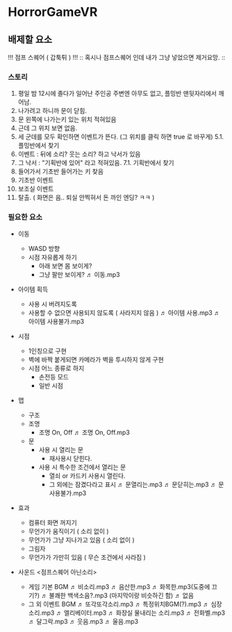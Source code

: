 # HorrorGameVR

## 배제할 요소
!!! 점프 스퀘어 ( 갑툭튀 ) !!!
:: 혹시나 점프스퀘어 인데 내가 그냥 넣었으면 제거요망. :: 

### 스토리
1. 평일 밤 12시에 졸다가 일어난 주인공 주변엔 아무도 없고, 플밍반 맨뒷자리에서 깨어남.
2. 나가려고 하니까 문이 닫힘.
3. 문 왼쪽에 나가는키 있는 위치 적혀있음
4. 근데 그 위치 보면 없음.
5. 세 군데를 모두 확인하면 이벤트가 뜬다. (그 위치를 클릭 하면 true 로 바꾸게)
   5.1. 플밍반에서 찾기
6. 이벤트 : 뒤에 소리? 웃는 소리? 하고 낙서가 있음
7. 그 낙서 : "기획반에 있어" 라고 적혀있음.
   7.1. 기획반에서 찾기
8. 들어가서 기초반 들어가는 키 찾음
9. 기초반 이벤트
10. 보조실 이벤트
11. 탈출. ( 화면은 음.. 퇴실 안찍혀서 돈 까인 엔딩? ㅋㅋ )

### 필요한 요소
- 이동
   - WASD 방향
   - 시점 자유롭게 하기 
      * 아래 보면 몸 보이게? 
      * 그냥 팔만 보이게?
   ♬ 이동.mp3

- 아이템 획득
   - 사용 시 버려지도록
   - 사용할 수 없으면 사용되지 않도록 ( 사라지지 않음 )
   ♬ 아이템 사용.mp3
   ♬ 아이템 사용불가.mp3

- 시점
   - 1인칭으로 구현
   - 벽에 바짝 붙게되면 카메라가 벽을 투시하지 않게 구현
   - 시점 어느 종류로 하지
      - 손전등 모드
      - 일반 시점

- 맵
   - 구조
   - 조명
       * 조명 On, Off
      ♬ 조명 On, Off.mp3
   - 문
      - 사용 시 열리는 문
         - 재사용시 닫힌다.
      - 사용 시 특수한 조건에서 열리는 문
         - 열쇠 or 카드키 사용시 열린다.
         - 그 외에는 잠겼다라고 표시
      ♬ 문열리는.mp3
      ♬ 문닫히는.mp3
      ♬ 문사용불가.mp3

- 효과
   - 컴퓨터 화면 꺼지기
   - 무언가가 움직이기 ( 소리 없이 )
   - 무언가가 그냥 지나가고 있음 ( 소리 없이 )
   - 그림자
   - 무언가가 가만히 있음 ( 무슨 조건에서 사라짐 )

- 사운드
<점프스퀘어 아닌소리>
    - 게임 기본 BGM
      ♬ 비소리.mp3
      ♬ 음산한.mp3
      ♬ 화목한.mp3(도중에 끄기?)
      ♬ 불쾌한 백색소음?.mp3 (마지막이랑 비슷하긴 함)
      ♬ 없음
    - 그 외 이벤트 BGM
      ♬ 또각또각소리.mp3
      ♬ 특정위치BGM(?).mp3
      ♬ 심장소리.mp3
      ♬ 엘리베이터.mp3
      ♬ 화장실 물내리는 소리.mp3
      ♬ 전화벨.mp3
      ♬ 달그락.mp3
      ♬ 웃음.mp3
      ♬ 울음.mp3



